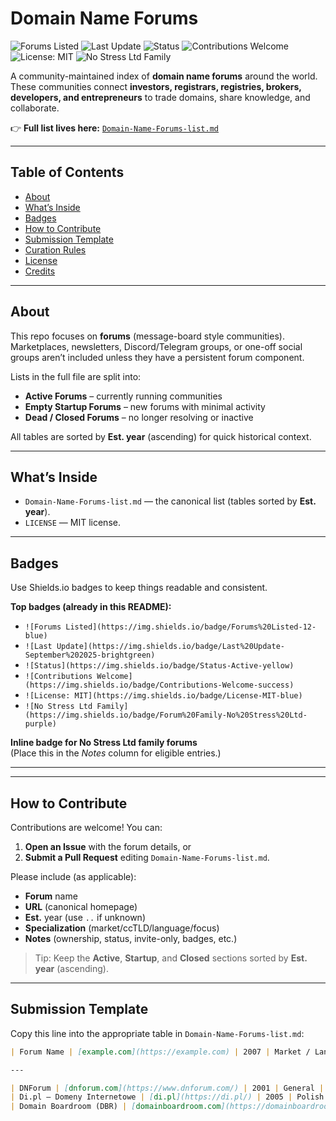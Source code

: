 # Domain Name Forums

![Forums Listed](https://img.shields.io/badge/Forums%20Listed-17-blue)
![Last Update](https://img.shields.io/badge/Last%20Update-September%202025-brightgreen)
![Status](https://img.shields.io/badge/Status-Active-yellow)
![Contributions Welcome](https://img.shields.io/badge/Contributions-Welcome-success)
![License: MIT](https://img.shields.io/badge/License-MIT-blue)
![No Stress Ltd Family](https://img.shields.io/badge/Forum%20Family-No%20Stress%20Ltd-purple)

A community-maintained index of **domain name forums** around the world. These communities connect **investors, registrars, registries, brokers, developers, and entrepreneurs** to trade domains, share knowledge, and collaborate.

👉 **Full list lives here:** [`Domain-Name-Forums-list.md`](Domain-Name-Forums-list.md)

---

## Table of Contents
- [About](#about)
- [What’s Inside](#whats-inside)
- [Badges](#badges)
- [How to Contribute](#how-to-contribute)
- [Submission Template](#submission-template)
- [Curation Rules](#curation-rules)
- [License](#license)
- [Credits](#credits)

---

## About
This repo focuses on **forums** (message-board style communities). Marketplaces, newsletters, Discord/Telegram groups, or one-off social groups aren’t included unless they have a persistent forum component.

Lists in the full file are split into:
- **Active Forums** – currently running communities
- **Empty Startup Forums** – new forums with minimal activity
- **Dead / Closed Forums** – no longer resolving or inactive

All tables are sorted by **Est. year** (ascending) for quick historical context.

---

## What’s Inside
- `Domain-Name-Forums-list.md` — the canonical list (tables sorted by **Est. year**).
- `LICENSE` — MIT license.

---

## Badges
Use Shields.io badges to keep things readable and consistent.

**Top badges (already in this README):**
- `![Forums Listed](https://img.shields.io/badge/Forums%20Listed-12-blue)`
- `![Last Update](https://img.shields.io/badge/Last%20Update-September%202025-brightgreen)`
- `![Status](https://img.shields.io/badge/Status-Active-yellow)`
- `![Contributions Welcome](https://img.shields.io/badge/Contributions-Welcome-success)`
- `![License: MIT](https://img.shields.io/badge/License-MIT-blue)`
- `![No Stress Ltd Family](https://img.shields.io/badge/Forum%20Family-No%20Stress%20Ltd-purple)`

**Inline badge for No Stress Ltd family forums**  
(Place this in the _Notes_ column for eligible entries.)

---


---

## How to Contribute
Contributions are welcome! You can:
1. **Open an Issue** with the forum details, or
2. **Submit a Pull Request** editing `Domain-Name-Forums-list.md`.

Please include (as applicable):
- **Forum** name  
- **URL** (canonical homepage)  
- **Est.** year (use `..` if unknown)  
- **Specialization** (market/ccTLD/language/focus)  
- **Notes** (ownership, status, invite-only, badges, etc.)

> Tip: Keep the **Active**, **Startup**, and **Closed** sections sorted by **Est. year** (ascending).

---

## Submission Template
Copy this line into the appropriate table in `Domain-Name-Forums-list.md`:

```markdown
| Forum Name | [example.com](https://example.com) | 2007 | Market / Language / Focus | Notes or badges |

---

| DNForum | [dnforum.com](https://www.dnforum.com/) | 2001 | General | ![No Stress Ltd Family](https://img.shields.io/badge/Forum%20Family-No%20Stress%20Ltd-purple) |
| Di.pl – Domeny Internetowe | [di.pl](https://di.pl/) | 2005 | Polish market (.pl) |  |
| Domain Boardroom (DBR) | [domainboardroom.com](https://domainboardroom.com/) | 2007 | Private pro community | Invite-only |

